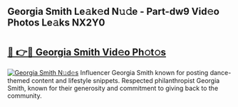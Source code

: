 ## Georgia Smith Le𝚊k𝚎d N𝚞𝚍e - Part-dw9 Vid𝚎o Photos Le𝚊ks NX2Y0

# <h2><a href="http://fbeldxi.evod.top/?m=Georgia+Smith">🔗 👉🔴 Georgia Smith Vid𝚎o Ph𝚘t𝚘s</a></h2>

[![Georgia Smith N𝚞d𝚎s](https://i.imgur.com/8V9OHl7.gif)](http://fbeldxi.evod.top/?m=Georgia+Smith)
Influencer Georgia Smith known for posting dance-themed content and lifestyle snippets. Respected philanthropist Georgia Smith, known for their generosity and commitment to giving back to the community. 

